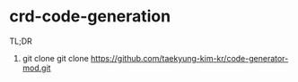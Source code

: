 # crd-code-generation

TL;DR

1. git clone
git clone https://github.com/taekyung-kim-kr/code-generator-mod.git

